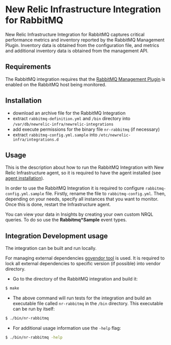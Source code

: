 # New Relic Infrastructure Integration for RabbitMQ

New Relic Infrastructure Integration for RabbitMQ captures critical performance metrics and inventory reported by the RabbitMQ Management Plugin. Inventory data is obtained from the configuration file, and metrics and additional inventory data is obtained from the management API.

## Requirements

The RabbitMQ integration requires that the [RabbitMQ Management Plugin](https://www.rabbitmq.com/management.html#getting-started) is enabled on the RabbitMQ host being monitored.

## Installation

* download an archive file for the RabbitMQ Integration
* extract `rabbitmq-definition.yml` and `/bin` directory into `/var/db/newrelic-infra/newrelic-integrations`
* add execute permissions for the binary file `nr-rabbitmq` (if necessary)
* extract `rabbitmq-config.yml.sample` into `/etc/newrelic-infra/integrations.d`

## Usage

This is the description about how to run the RabbitMQ Integration with New Relic Infrastructure agent, so it is required to have the agent installed (see [agent installation](https://docs.newrelic.com/docs/infrastructure/new-relic-infrastructure/installation/install-infrastructure-linux)).

In order to use the RabbitMQ Integration it is required to configure `rabbitmq-config.yml.sample` file. Firstly, rename the file to `rabbitmq-config.yml`. Then, depending on your needs, specify all instances that you want to monitor. Once this is done, restart the Infrastructure agent.

You can view your data in Insights by creating your own custom NRQL queries. To do so use the **Rabbitmq*Sample** event types.

## Integration Development usage

The integration can be built and run locally.

For managing external dependencies [govendor tool](https://github.com/kardianos/govendor) is used. It is required to lock all external dependencies to specific version (if possible) into vendor directory.

* Go to the directory of the RabbitMQ integration and build it:
```bash
$ make
```
* The above command will run tests for the integration and build an executable file called `nr-rabbitmq` in the `/bin` directory. This executable can be run by itself:
```bash
$ ./bin/nr-rabbitmq
```
* For additional usage information use the `-help` flag:
```bash
$ ./bin/nr-rabbitmq -help
```
